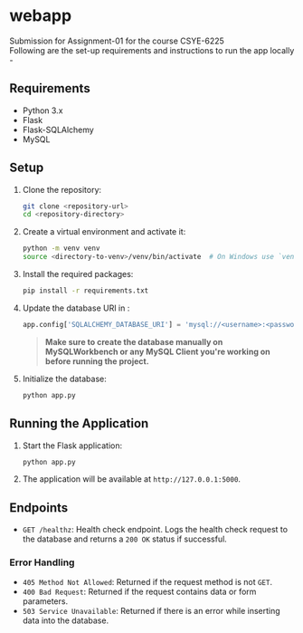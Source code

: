 # webapp
Submission for Assignment-01 for the course CSYE-6225\
Following are the set-up requirements and instructions to run the app locally -
## Requirements

- Python 3.x
- Flask
- Flask-SQLAlchemy
- MySQL

## Setup

1. Clone the repository:
    ```sh
    git clone <repository-url>
    cd <repository-directory>
    ```

2. Create a virtual environment and activate it:
    ```sh
    python -m venv venv
    source <directory-to-venv>/venv/bin/activate  # On Windows use `venv\Scripts\activate`
    ```

3. Install the required packages:
    ```sh
    pip install -r requirements.txt
    ```

4. Update the database URI in :
    ```python
    app.config['SQLALCHEMY_DATABASE_URI'] = 'mysql://<username>:<password>@<host>/<database>'
    ```
    > **Make sure to create the database manually on MySQLWorkbench or any MySQL Client you're working on before running the project.**

5. Initialize the database:
    ```sh
    python app.py
    ```

## Running the Application

1. Start the Flask application:
    ```sh
    python app.py
    ```

2. The application will be available at `http://127.0.0.1:5000`.

## Endpoints

- `GET /healthz`: Health check endpoint. Logs the health check request to the database and returns a `200 OK` status if successful.

### Error Handling

- `405 Method Not Allowed`: Returned if the request method is not `GET`.
- `400 Bad Request`: Returned if the request contains data or form parameters.
- `503 Service Unavailable`: Returned if there is an error while inserting data into the database.
